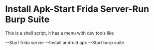 # Install Apk-Start Frida Server-Run Burp Suite
This is a shell script, it has a menu with dev tools like 

--Start frida server
--Install android apk
--Start burp suite

